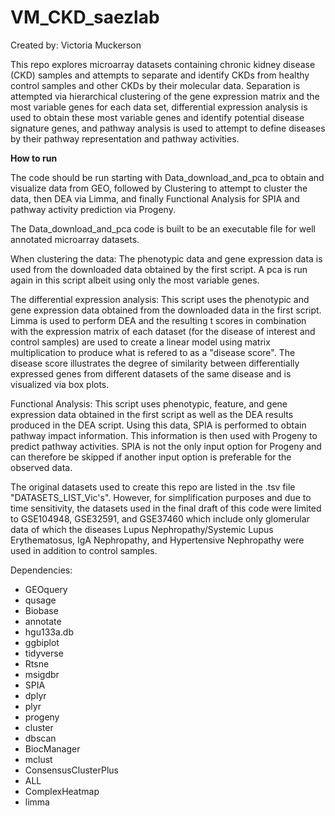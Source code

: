 # VM_CKD_saezlab

Created by: Victoria Muckerson

This repo explores microarray datasets containing chronic kidney disease (CKD) samples and attempts to separate
and identify CKDs from healthy control samples and other CKDs by their molecular data. Separation is attempted
via hierarchical clustering of the gene expression matrix and the most variable genes for each data set,
differential expression analysis is used to obtain these most variable genes and identify potential disease
signature genes, and pathway analysis is used to attempt to define diseases by their pathway representation and
pathway activities. 


**How to run**

The code should be run starting with Data_download_and_pca to obtain and visualize data from GEO, followed
by Clustering to attempt to cluster the data, then DEA via Limma, and finally Functional Analysis for SPIA and
pathway activity prediction via Progeny.


The Data_download_and_pca code is built to be an executable file for well annotated microarray datasets.


When clustering the data:
The phenotypic data and gene expression data is used from the downloaded data obtained by the first script.
A pca is run again in this script albeit using only the most variable genes.


The differential expression analysis:
This script uses the phenotypic and gene expression data obtained from the downloaded data in
the first script. Limma is used to perform DEA and the resulting t scores in combination with the expression
matrix of each dataset (for the disease of interest and control samples) are used to create a linear model
using matrix multiplication to produce what is refered to as a "disease score". The disease score illustrates
the degree of similarity between differentially expressed genes from different datasets of the same disease and
is visualized via box plots.


Functional Analysis:
This script uses phenotypic, feature, and gene expression data obtained in the first script as well as the DEA
results produced in the DEA script. Using this data, SPIA is performed to obtain pathway impact information. This
information is then used with Progeny to predict pathway activities. SPIA is not the only input option for Progeny
and can therefore be skipped if another input option is preferable for the observed data.


The original datasets used to create this repo are listed in the .tsv file "DATASETS_LIST_Vic's". However, for
simplification purposes and due to time sensitivity, the datasets used in the final draft of this code were limited to
GSE104948, GSE32591, and GSE37460 which include only glomerular data of which the diseases Lupus Nephropathy/Systemic
Lupus Erythematosus, IgA Nephropathy, and Hypertensive Nephropathy were used in addition to control samples.


Dependencies:

- GEOquery
- qusage
- Biobase
- annotate
- hgu133a.db
- ggbiplot
- tidyverse
- Rtsne
- msigdbr
- SPIA
- dplyr
- plyr
- progeny
- cluster
- dbscan
- BiocManager
- mclust
- ConsensusClusterPlus
- ALL
- ComplexHeatmap
- limma

